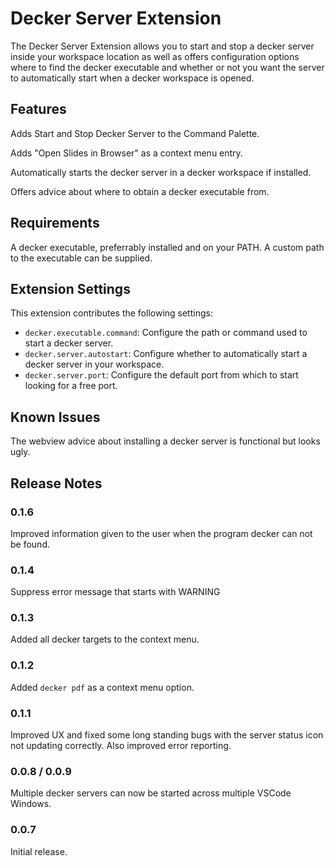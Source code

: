 # Decker Server Extension

The Decker Server Extension allows you to start and stop a decker server inside your workspace location as well as offers configuration options where to find the decker executable and whether or not you want the server to automatically start when a decker workspace is opened.

## Features

Adds Start and Stop Decker Server to the Command Palette.

Adds "Open Slides in Browser" as a context menu entry.

Automatically starts the decker server in a decker workspace if installed.

Offers advice about where to obtain a decker executable from.

## Requirements

A decker executable, preferrably installed and on your PATH. A custom path to the executable can be supplied.

## Extension Settings

This extension contributes the following settings:

* `decker.executable.command`: Configure the path or command used to start a decker server.
* `decker.server.autostart`: Configure whether to automatically start a decker server in your workspace.
* `decker.server.port`: Configure the default port from which to start looking for a free port.

## Known Issues

The webview advice about installing a decker server is functional but looks ugly.

## Release Notes

### 0.1.6

Improved information given to the user when the program decker can not be found.

### 0.1.4

Suppress error message that starts with WARNING

### 0.1.3

Added all decker targets to the context menu.

### 0.1.2

Added `decker pdf` as a context menu option.

### 0.1.1

Improved UX and fixed some long standing bugs with the server status icon not updating correctly. Also improved error reporting.

### 0.0.8 / 0.0.9

Multiple decker servers can now be started across multiple VSCode Windows.

### 0.0.7

Initial release.
